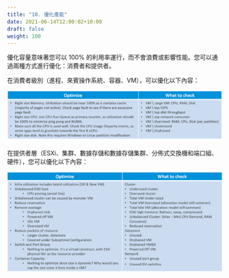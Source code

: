 ```yaml
---
title: "10. 優化產能"
date: 2021-06-14T12:00:02+10:00
draft: false
weight: 100
---
```


優化容量意味著您可以 100% 的利用率運行，而不會浪費或影響性能。您可以通過兩種方式進行優化：消費者和提供者。

在消費者級別（進程、來賓操作系統、容器、VM），可以優化以下內容：

![優化-檢查什麼](1.3.10-fig-1.png)

在提供者層（ESXi、集群、數據存儲和數據存儲集群、分佈式交換機和端口組、硬件），您可以優化以下內容：

![提供程序優化-檢查什麼](1.3.10-fig-2.png)
